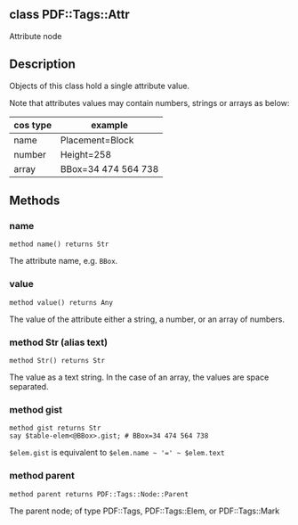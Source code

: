 class PDF::Tags::Attr
---------------------

Attribute node

Description
-----------

Objects of this class hold a single attribute value.

Note that attributes values may contain numbers, strings or arrays as below:

<table class="pod-table">
<thead><tr>
<th>cos type</th> <th>example</th>
</tr></thead>
<tbody>
<tr> <td>name</td> <td>Placement=Block</td> </tr> <tr> <td>number</td> <td>Height=258</td> </tr> <tr> <td>array</td> <td>BBox=34 474 564 738</td> </tr>
</tbody>
</table>

Methods
-------

### name

    method name() returns Str

The attribute name, e.g. `BBox`.

### value

    method value() returns Any

The value of the attribute either a string, a number, or an array of numbers.

### method Str (alias text)

    method Str() returns Str

The value as a text string. In the case of an array, the values are space separated.

### method gist

    method gist returns Str
    say $table-elem<@BBox>.gist; # BBox=34 474 564 738

`$elem.gist` is equivalent to `$elem.name ~ '=' ~ $elem.text`

### method parent

    method parent returns PDF::Tags::Node::Parent

The parent node; of type PDF::Tags, PDF::Tags::Elem, or PDF::Tags::Mark

